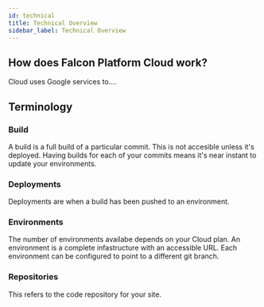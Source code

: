 ```yaml
---
id: technical
title: Technical Overview
sidebar_label: Technical Overview
---
```


## How does Falcon Platform Cloud work?

Cloud uses Google services to....


## Terminology

### Build
A build is a full build of a particular commit. This is not accesible unless it's deployed. Having builds for each of your commits means it's near instant to update your environments.

### Deployments
Deployments are when a build has been pushed to an environment.

### Environments
The number of environments availabe depends on your Cloud plan. An environment is a complete infastructure with an accessible URL. Each environment can be configured to point to a different git branch. 

### Repositories
This refers to the code repository for your site.   
